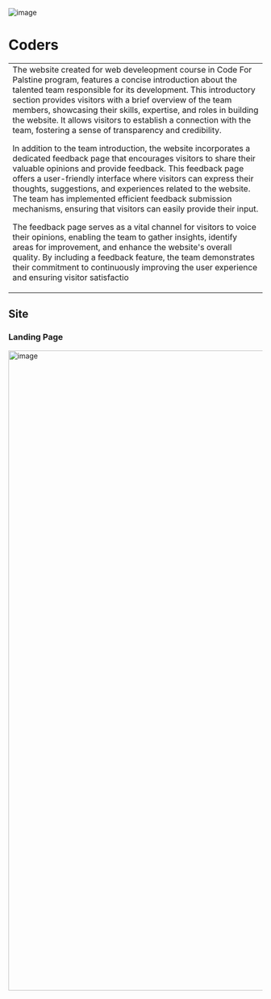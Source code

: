 ![image](https://github.com/ribhy-bishtawi/Y2-Final-Project/assets/30291556/ae28e3f5-d18d-4bec-a681-d184a5edd9f7)

# Coders
<table>
<tr>
<td>
The website created for web develeopment course in Code For Palstine program, features a concise introduction about the talented team responsible for its development. This introductory section provides visitors with a brief overview of the team members, showcasing their skills, expertise, and roles in building the website. It allows visitors to establish a connection with the team, fostering a sense of transparency and credibility.

In addition to the team introduction, the website incorporates a dedicated feedback page that encourages visitors to share their valuable opinions and provide feedback. This feedback page offers a user-friendly interface where visitors can express their thoughts, suggestions, and experiences related to the website. The team has implemented efficient feedback submission mechanisms, ensuring that visitors can easily provide their input.

The feedback page serves as a vital channel for visitors to voice their opinions, enabling the team to gather insights, identify areas for improvement, and enhance the website's overall quality. By including a feedback feature, the team demonstrates their commitment to continuously improving the user experience and ensuring visitor satisfactio
</td>
</tr>
</table>


## Site

### Landing Page
<img width="1269" alt="image" src="https://github.com/ribhy-bishtawi/Y2-Final-Project/assets/30291556/0e4876f2-c193-4727-9f5d-51b14307b79e">
